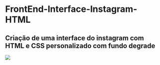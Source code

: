 # FrontEnd-Interface-Instagram-HTML
## Criação de uma interface do instagram com HTML e CSS personalizado com fundo degrade 
<img align="center" src="https://user-images.githubusercontent.com/79602519/174920348-4db5c4f5-85db-4993-87cb-fd5112ca2e1e.PNG"/>
